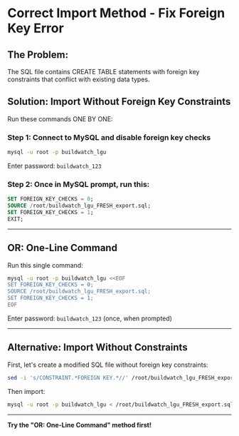 # Correct Import Method - Fix Foreign Key Error

## The Problem:
The SQL file contains CREATE TABLE statements with foreign key constraints that conflict with existing data types.

## Solution: Import Without Foreign Key Constraints

Run these commands ONE BY ONE:

### Step 1: Connect to MySQL and disable foreign key checks
```bash
mysql -u root -p buildwatch_lgu
```
Enter password: `buildwatch_123`

### Step 2: Once in MySQL prompt, run this:
```sql
SET FOREIGN_KEY_CHECKS = 0;
SOURCE /root/buildwatch_lgu_FRESH_export.sql;
SET FOREIGN_KEY_CHECKS = 1;
EXIT;
```

---

## OR: One-Line Command

Run this single command:

```bash
mysql -u root -p buildwatch_lgu <<EOF
SET FOREIGN_KEY_CHECKS = 0;
SOURCE /root/buildwatch_lgu_FRESH_export.sql;
SET FOREIGN_KEY_CHECKS = 1;
EOF
```

Enter password: `buildwatch_123` (once, when prompted)

---

## Alternative: Import Without Constraints

First, let's create a modified SQL file without foreign key constraints:

```bash
sed -i 's/CONSTRAINT.*FOREIGN KEY.*//' /root/buildwatch_lgu_FRESH_export.sql
```

Then import:

```bash
mysql -u root -p buildwatch_lgu < /root/buildwatch_lgu_FRESH_export.sql
```

---

**Try the "OR: One-Line Command" method first!**

